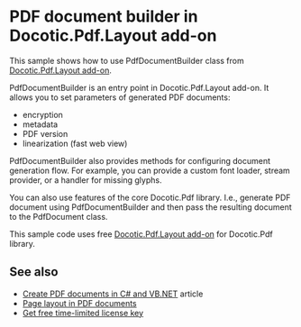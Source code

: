 # PDF document builder in Docotic.Pdf.Layout add-on
This sample shows how to use PdfDocumentBuilder class from [Docotic.Pdf.Layout add-on](https://www.nuget.org/packages/BitMiracle.Docotic.Pdf.Layout/).

PdfDocumentBuilder is an entry point in Docotic.Pdf.Layout add-on. It allows you to set parameters of generated PDF documents:
* encryption
* metadata
* PDF version
* linearization (fast web view)

PdfDocumentBuilder also provides methods for configuring document generation flow. For example, you can provide a custom font loader,
stream provider, or a handler for missing glyphs.

You can also use features of the core Docotic.Pdf library. I.e., generate PDF document using PdfDocumentBuilder and then pass the resulting
document to the PdfDocument class.

This sample code uses free [Docotic.Pdf.Layout add-on](https://www.nuget.org/packages/BitMiracle.Docotic.Pdf.Layout/) for Docotic.Pdf library.

## See also
* [Create PDF documents in C# and VB.NET](https://bitmiracle.com/pdf-library/create-pdf.aspx) article
* [Page layout in PDF documents](/Samples/Layout/Pages)
* [Get free time-limited license key](https://bitmiracle.com/pdf-library/download-pdf-library.aspx)